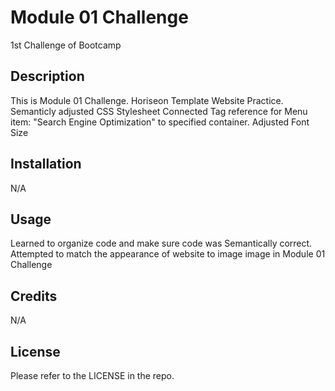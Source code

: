 # Module 01 Challenge
1st Challenge of Bootcamp

## Description

This is Module 01 Challenge. Horiseon Template Website Practice.
Semanticly adjusted CSS Stylesheet
Connected Tag reference for Menu item: "Search Engine Optimization" to specified container.
Adjusted Font Size


## Installation

N/A

## Usage

Learned to organize code and make sure code was Semantically correct. 
Attempted to match the appearance of website to image image in Module 01 Challenge

## Credits

N/A

## License

Please refer to the LICENSE in the repo.
